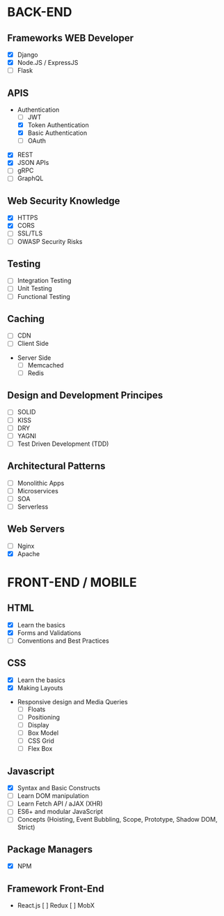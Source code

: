 # BACK-END
## Frameworks WEB Developer
- [x] Django
- [x] Node.JS / ExpressJS
- [ ] Flask

## APIS
- Authentication
    - [ ] JWT
    - [x] Token Authentication
    - [x] Basic Authentication
    - [ ] OAuth
- [x] REST
- [x] JSON APIs
- [ ] gRPC
- [ ] GraphQL

## Web Security Knowledge
- [x] HTTPS
- [x] CORS
- [ ] SSL/TLS
- [ ] OWASP Security Risks

## Testing
- [ ] Integration Testing
- [ ] Unit Testing
- [ ] Functional Testing

## Caching
- [ ] CDN
- [ ] Client Side
- Server Side
    - [ ] Memcached
    - [ ] Redis

## Design and Development Principes
- [ ] SOLID
- [ ] KISS
- [ ] DRY
- [ ] YAGNI
- [ ] Test Driven Development (TDD)

## Architectural Patterns
- [ ] Monolithic Apps
- [ ] Microservices
- [ ] SOA
- [ ] Serverless

## Web Servers
- [ ] Nginx
- [x] Apache

# FRONT-END / MOBILE

## HTML
- [x] Learn the basics
- [x] Forms and Validations
- [ ] Conventions and Best Practices
## CSS
- [x] Learn the basics
- [x] Making Layouts
- Responsive design and Media Queries
    - [ ] Floats
    - [ ] Positioning
    - [ ] Display
    - [ ] Box Model
    - [ ] CSS Grid
    - [ ] Flex Box
## Javascript
- [x] Syntax and Basic Constructs
- [ ] Learn DOM manipulation
- [ ] Learn Fetch API / aJAX (XHR)
- [ ] ES6+ and modular JavaScript
- [ ] Concepts (Hoisting, Event Bubbling, Scope, Prototype, Shadow DOM, Strict)

## Package Managers
- [x] NPM

## Framework Front-End
- React.js
    [ ] Redux
    [ ] MobX


